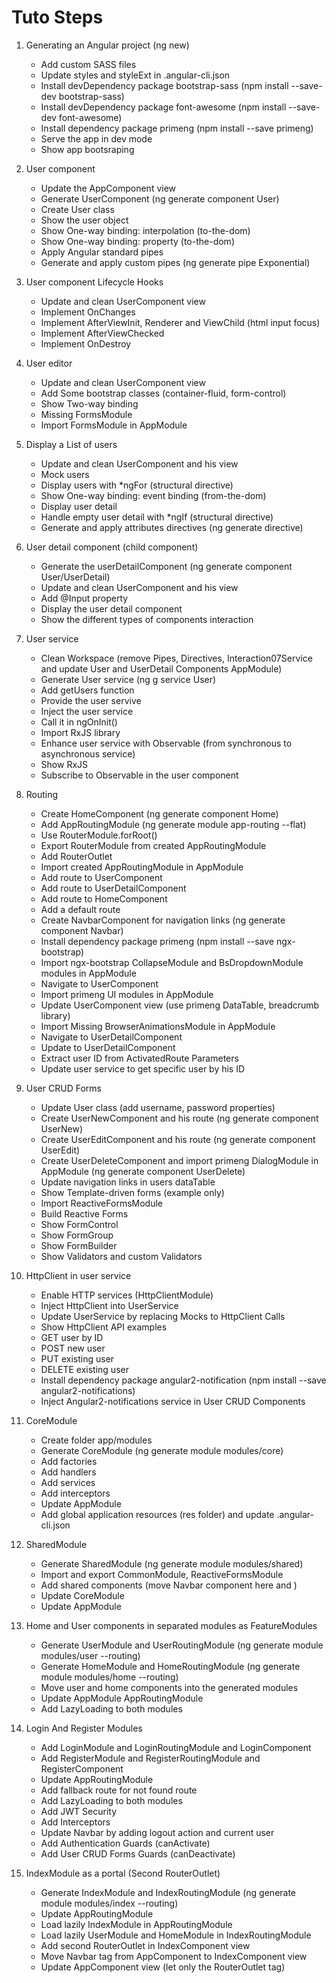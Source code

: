 # Tuto Steps

01. Generating  an Angular project (ng new)
    - Add custom SASS files
    - Update styles and styleExt in .angular-cli.json
    - Install devDependency package bootstrap-sass (npm install --save-dev bootstrap-sass)
    - Install devDependency package font-awesome (npm install --save-dev font-awesome)
    - Install dependency package primeng (npm install --save primeng)
    - Serve the app in dev mode
    - Show app bootsraping

02. User component
    - Update the AppComponent view
    - Generate UserComponent (ng generate component User)
    - Create User class
    - Show the user object
    - Show One-way binding: interpolation (to-the-dom)
    - Show One-way binding: property (to-the-dom)
    - Apply Angular standard pipes
    - Generate and apply custom pipes (ng generate pipe Exponential)

03. User component Lifecycle Hooks
    - Update and clean UserComponent view
    - Implement OnChanges
    - Implement AfterViewInit, Renderer and ViewChild (html input focus)
    - Implement AfterViewChecked
    - Implement OnDestroy

04. User editor
    - Update and clean UserComponent view
    - Add Some bootstrap classes (container-fluid, form-control)
    - Show Two-way binding
    - Missing FormsModule
    - Import FormsModule in AppModule

05. Display a List of users
    - Update and clean UserComponent and his view
    - Mock users
    - Display users with *ngFor (structural directive)
    - Show One-way binding: event binding (from-the-dom)
    - Display user detail
    - Handle empty user detail with *ngIf (structural directive)
    - Generate and apply attributes directives (ng generate directive)

06. User detail component (child component)
    - Generate the userDetailComponent (ng generate component User/UserDetail)
    - Update and clean UserComponent and his view
    - Add @Input property
    - Display the user detail component
    - Show the different types of components interaction

07. User service
    - Clean Workspace (remove Pipes, Directives, Interaction07Service and update User and UserDetail Components AppModule)
    - Generate User service (ng g service User)
    - Add getUsers function
    - Provide the user servive
    - Inject the user service
    - Call it in ngOnInit()
    - Import RxJS library
    - Enhance user service with Observable (from synchronous to asynchronous service)
    - Show RxJS
    - Subscribe to Observable in the user component

08. Routing
    - Create HomeComponent (ng generate component Home)
    - Add AppRoutingModule (ng generate module app-routing --flat)
    - Use RouterModule.forRoot()
    - Export RouterModule from created AppRoutingModule
    - Add RouterOutlet
    - Import created AppRoutingModule in AppModule
    - Add route to UserComponent
    - Add route to UserDetailComponent
    - Add route to HomeComponent
    - Add a default route
    - Create NavbarComponent for navigation links (ng generate component Navbar)
    - Install dependency package primeng (npm install --save ngx-bootstrap)
    - Import ngx-bootstrap CollapseModule and BsDropdownModule modules in AppModule
    - Navigate to UserComponent
    - Import primeng UI modules in AppModule
    - Update UserComponent view (use primeng DataTable, breadcrumb library)
    - Import Missing BrowserAnimationsModule in AppModule
    - Navigate to UserDetailComponent
    - Update to UserDetailComponent
    - Extract user ID from ActivatedRoute Parameters
    - Update user service to get specific user by his ID

09. User CRUD Forms
    - Update User class (add username, password properties) 
    - Create UserNewComponent and his route (ng generate component UserNew)
    - Create UserEditComponent and his route (ng generate component UserEdit)
    - Create UserDeleteComponent and import primeng DialogModule in AppModule (ng generate component UserDelete)
    - Update navigation links in users dataTable
    - Show Template-driven forms (example only)
    - Import ReactiveFormsModule
    - Build Reactive Forms
    - Show FormControl
    - Show FormGroup
    - Show FormBuilder
    - Show Validators and custom Validators

10. HttpClient in user service
    - Enable HTTP services (HttpClientModule)
    - Inject HttpClient into UserService
    - Update UserService by replacing Mocks to HttpClient Calls
    - Show HttpClient API examples
    - GET user by ID
    - POST new user
    - PUT existing user
    - DELETE existing user
    - Install dependency package angular2-notification (npm install --save angular2-notifications)
    - Inject Angular2-notifications service in User CRUD Components

11. CoreModule 
    - Create folder app/modules
    - Generate CoreModule (ng generate module modules/core) 
    - Add factories 
    - Add handlers
    - Add services
    - Add interceptors
    - Update AppModule
    - Add global application resources (res folder) and update .angular-cli.json

12. SharedModule
    - Generate SharedModule (ng generate module modules/shared)
    - Import and export CommonModule, ReactiveFormsModule
    - Add shared components (move Navbar component here and )
    - Update CoreModule
    - Update AppModule

13. Home and User components in separated modules as FeatureModules
    - Generate UserModule and UserRoutingModule (ng generate module modules/user --routing)
    - Generate HomeModule and HomeRoutingModule (ng generate module modules/home --routing)
    - Move user and home components into the generated modules
    - Update AppModule AppRoutingModule
    - Add LazyLoading to both modules

14. Login And Register Modules
    - Add LoginModule and LoginRoutingModule and LoginComponent  
    - Add RegisterModule and RegisterRoutingModule and RegisterComponent
    - Update AppRoutingModule
    - Add fallback route for not found route 
    - Add LazyLoading to both modules
    - Add JWT Security    
    - Add Interceptors
    - Update Navbar by adding logout action and current user
    - Add Authentication Guards (canActivate)
    - Add User CRUD Forms Guards (canDeactivate)

15. IndexModule as a portal (Second RouterOutlet)
    - Generate IndexModule and IndexRoutingModule (ng generate module modules/index --routing)
    - Update AppRoutingModule
    - Load lazily IndexModule in AppRoutingModule
    - Load lazily UserModule and HomeModule in IndexRoutingModule
    - Add second RouterOutlet in IndexComponent view
    - Move Navbar tag from AppComponent to IndexComponent view
    - Update AppComponent view (let only the RouterOutlet tag)